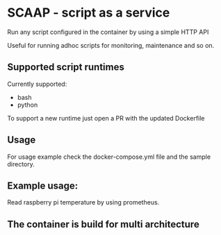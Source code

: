 # SCAAP - script as a service
Run any script configured in the container by using a simple HTTP API

Useful for running adhoc scripts for monitoring, maintenance and so on.

## Supported script runtimes
Currently supported:

- bash
- python

To support a new runtime just open a PR with the updated Dockerfile

## Usage

For usage example check the docker-compose.yml file and the sample directory.

## Example usage:

Read raspberry pi temperature by using prometheus.

## The container is build for multi architecture